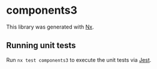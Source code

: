 # components3

This library was generated with [Nx](https://nx.dev).

## Running unit tests

Run `nx test components3` to execute the unit tests via [Jest](https://jestjs.io).
